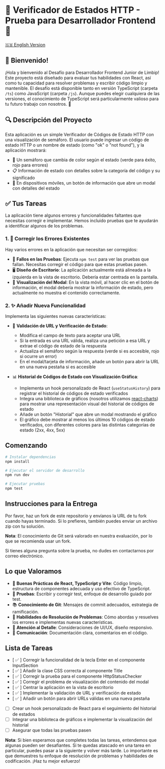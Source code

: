 # 🚦 Verificador de Estados HTTP - Prueba para Desarrollador Frontend 🚦

[🇬🇧 English Version](./README.md)

## 👋 Bienvenido!

¡Hola y bienvenido al Desafío para Desarrollador Frontend Junior de Limbip! Este proyecto está diseñado para evaluar tus habilidades con React, así como tu capacidad para resolver problemas y escribir código limpio y mantenible. El desafío está disponible tanto en versión TypeScript (carpeta `/ts`) como JavaScript (carpeta `/js`). Aunque puedes elegir cualquiera de las versiones, el conocimiento de TypeScript será particularmente valioso para tu futuro trabajo con nosotros. 🚀

## 🔍 Descripción del Proyecto

Esta aplicación es un simple Verificador de Códigos de Estado HTTP con una visualización de semáforo. El usuario puede ingresar un código de estado HTTP o un nombre de estado (como "ok" o "not found"), y la aplicación mostrará:

- 🚦 Un semáforo que cambia de color según el estado (verde para éxito, rojo para errores)
- 📋 Información de estado con detalles sobre la categoría del código y su significado
- 📱 En dispositivos móviles, un botón de información que abre un modal con detalles del estado

## ✅ Tus Tareas

La aplicación tiene algunos errores y funcionalidades faltantes que necesitas corregir e implementar. Hemos incluido pruebas que te ayudarán a identificar algunos de los problemas.

### 1. 🔧 Corregir los Errores Existentes

Hay varios errores en la aplicación que necesitan ser corregidos:

- 🧪 **Fallos en las Pruebas**: Ejecuta `npm test` para ver las pruebas que fallan. Necesitas corregir el código para que estas pruebas pasen.
- 🖥️ **Diseño de Escritorio**: La aplicación actualmente está alineada a la izquierda en la vista de escritorio. Debería estar centrada en la pantalla.
- 📱 **Visualización del Modal**: En la vista móvil, al hacer clic en el botón de información, el modal debería mostrar la información de estado, pero actualmente no muestra el contenido correctamente.

### 2. ✨ Añadir Nueva Funcionalidad

Implementa las siguientes nuevas características:

- 🔗 **Validación de URL y Verificación de Estado**:
  - Modifica el campo de texto para aceptar una URL
  - Si la entrada es una URL válida, realiza una petición a esa URL y extrae el código de estado de la respuesta
  - Actualiza el semáforo según la respuesta (verde si es accesible, rojo si ocurre un error)
  - En el modal/tarjeta de información, añade un botón para abrir la URL en una nueva pestaña si es accesible

- 📊 **Historial de Códigos de Estado con Visualización Gráfica**:
  - Implementa un hook personalizado de React (`useStatusHistory`) para registrar el historial de códigos de estado verificados
  - Integra una biblioteca de gráficos (nosotros utilizamos [react-charts](https://react-chartjs-2.js.org/)) para mostrar una representación visual del historial de códigos de estado
  - Añade un botón "Historial" que abre un modal mostrando el gráfico
  - El gráfico debe mostrar al menos los últimos 10 códigos de estado verificados, con diferentes colores para las distintas categorías de estado (2xx, 4xx, 5xx)

## Comenzando

```bash
# Instalar dependencias
npm install

# Ejecutar el servidor de desarrollo
npm run dev

# Ejecutar pruebas
npm test
```

## Instrucciones para la Entrega

Por favor, haz un fork de este repositorio y envíanos la URL de tu fork cuando hayas terminado. Si lo prefieres, también puedes enviar un archivo zip con tu solución.

**Nota**: El conocimiento de Git será valorado en nuestra evaluación, por lo que se recomienda usar un fork.

Si tienes alguna pregunta sobre la prueba, no dudes en contactarnos por correo electrónico.

## Lo que Valoramos

- 🚀 **Buenas Prácticas de React, TypeScript y Vite**: Código limpio, estructura de componentes adecuada y uso efectivo de TypeScript.
- 🧪 **Pruebas**: Escribir y corregir test, enfoque de desarrollo guiado por test.
- 📚 **Conocimiento de Git**: Mensajes de commit adecuados, estrategia de ramificación.
- 🧠 **Habilidades de Resolución de Problemas**: Cómo abordas y resuelves los errores e implementas nuevas características.
- 📱 **Atención al Detalle**: Consideraciones de UI/UX, diseño responsivo.
- 📝 **Comunicación**: Documentación clara, comentarios en el código.

## Lista de Tareas

- [ ✅ ] Corregir la funcionalidad de la tecla Enter en el componente InputSection
- [ ✅ ] Añadir la clase CSS correcta al componente Title
- [ ✅ ] Corregir la prueba para el componente HttpStatusChecker
- [ ✅ ] Corregir el problema de visualización del contenido del modal
- [ ✅ ] Centrar la aplicación en la vista de escritorio
- [ ✅ ] Implementar la validación de URL y verificación de estado
- [ ✅ ] Añadir un botón para abrir URLs válidas en una nueva pestaña
- [ ] Crear un hook personalizado de React para el seguimiento del historial de estados
- [ ] Integrar una biblioteca de gráficos e implementar la visualización del historial
- [ ] Asegurar que todas las pruebas pasen

**Nota**: Si bien esperamos que completes todas las tareas, entendemos que algunas pueden ser desafiantes. Si te quedas atascado en una tarea en particular, puedes pasar a la siguiente y volver más tarde. Lo importante es que demuestres tu enfoque de resolución de problemas y habilidades de codificación. ¡Haz tu mejor esfuerzo!
